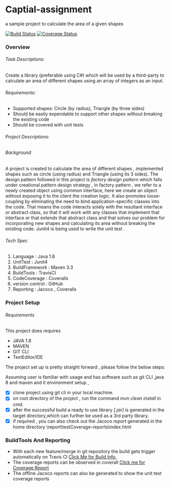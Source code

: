 # Captial-assignment
a sample project to calculate the area of a given shapes

[![Build Status](https://api.travis-ci.com/HITimran/captial-assignment.svg?branch=master)](https://travis-ci.com/HITimran/captial-assignment)
[![Coverage Status](https://coveralls.io/repos/github/HITimran/captial-assignment/badge.svg)](https://coveralls.io/github/HITimran/captial-assignment)

### Overview
###### Task Descriptions:
 
Create a library (preferable using C#) which will be used by a third-party to calculate an area of different shapes using an array of integers as an input.

###### Requirements:
* Supported shapes: Circle (by radius), Triangle (by three sides)
* Should be easily expendable to support other shapes without breaking the existing code
* Should be covered with unit tests

###### Project Descriptions:

###### Background 
A project is created to calculate the area of different shapes , implemented shapes such as circle (using radius) and Triangle (using its 3 sides).
The design pattern followed in this project is *factory design pattern* which falls under creational pattern design strategy , in factory pattern , we refer to a newly created object using common interface, here we create an object without exposing it to the client
the creation logic.
It also promotes loose-coupling by eliminating the need to bind application-specific classes into the code. That means the code interacts solely with the resultant interface or abstract class, so that it will work with any classes that implement that interface or that extends that abstract class and that solves our problem for incorporating new shapes and calculating its area without breaking the existing code.
Junit4 is being used to write the unit test . 

###### Tech Spec
 1. Language : Java 1.8
 2. UnitTest : Junit4
 3. BuildFramework : Maven 3.3
 4. BuildTools : TravisCI
 5. CodeCoverage : Coveralls
 6. version control : GitHub
 7. Reporting : Jacoco , Coveralls 

### Project Setup

###### Requirements
This project does requires
* JAVA 1.8
* MAVEN
* GIT CLI
* TextEditor/IDE

The project set up is pretty straight forward , please follow the below steps:

Assuming user is familiar with usage and has software such as git CLI ,java 8 and maven and it environment setup ,
 - [x] clone project using git cli in your local machine.
 - [x] on root directory of the project , run the command *mvn clean install* in cmd.
 - [x] after the successful build a ready to use library *[.jar]* is generated in the target directory,which can further be used as a 3rd party library.
 - [x] if required , you can also check out the Jacoco *report* generated in the home directory \report\testCoverage-reports\index.html

### BuildTools And Reporting
- With each new feature/merge in git repository the build gets trigger automatically on Travis CI [Click Me for Build Info.](https://travis-ci.com/HITimran/captial-assignment) 
- The coverage reports can be observed in coverall [Click me for Coverage Report](https://coveralls.io/github/HITimran/captial-assignment)
- The offline Jacoco *reports* can also be generated to show the unit test coverage reports

